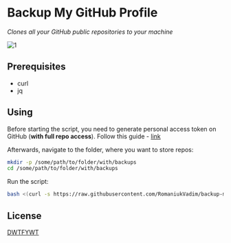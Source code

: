 # Backup My GitHub Profile

_Clones all your GitHub public repositories to your machine_


![1](https://i.imgur.com/H3Yg4VP.jpg)

## Prerequisites

- curl
- jq

## Using

Before starting the script, you need to generate personal access token on GitHub (**with full repo access**).
Follow this guide - [link](https://help.github.com/articles/creating-a-personal-access-token-for-the-command-line)

Afterwards, navigate to the folder, where you want to store repos:

```bash
mkdir -p /some/path/to/folder/with/backups
cd /some/path/to/folder/with/backups
```

Run the script:

```bash
bash <(curl -s https://raw.githubusercontent.com/RomaniukVadim/backup-my-github/master/backup.sh)
```

## License

[DWTFYWT](./LICENSE)
